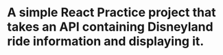 # A simple React Practice project that takes an API containing Disneyland ride information and displaying it. 